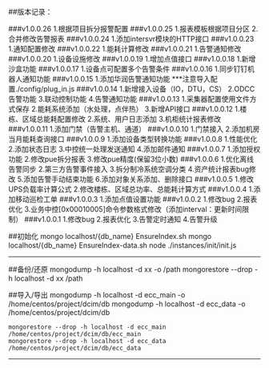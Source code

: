 ##版本记录：

###v1.0.0.26
    1.根据项目拆分报警配置
###v1.0.0.25
    1.报表模板根据项目分区
    2.合并修改告警报表
###v1.0.0.24
    1.添加intersvr模块的HTTP接口
###v1.0.0.23
    1.通知配置修改
###v1.0.0.22
    1.能耗计算修改
###v1.0.0.21
    1.告警通知修改
###v1.0.0.20
    1.设备设施修改
###v1.0.0.19
    1.增加点值接口
###v1.0.0.18
    1.新增沙盒功能
###v1.0.0.17
    1.设备点可配置多个告警条件
###v1.0.0.16
    1.同步钉钉机器人通知功能
###v1.0.0.15
    1.添加华润告警通知功能
    ***注意导入配置./config/plug_in.js
###v1.0.0.14
    1.新增接入设备（IO，DTU，CS）
    2.ODCC告警功能
    3.联动控制功能
    4.告警通知功能
###v1.0.0.13
    1.采集器配置使用文件方式保存
    2.能耗系统添加（水处理，点伴热）
    3.新增API接口
###v1.0.0.12
    1.楼栋、区域总能耗配置修改
    2.系统、用户日志添加
    3.机柜统计报表修改
###v1.0.0.11
    1.添加门禁（告警主机、通道）
###v1.0.0.10
    1.门禁接入
    2.添加机房当月能耗查询接口
###v1.0.0.9
    1.添加设备类型转换功能
###v1.0.0.8
    1.性能优化
    2.添加状态日志
    3.中控统一处理发送通知
    4.添加邮件通知
###v1.0.0.7
    1.添加授权功能
    2.修改pue拆分报表
    3.修改pue精度(保留3位小数)
###v1.0.0.6
    1.优化离线告警同步
    2.第三方告警事件接入
    3.拆分制冷系统空调分类
    4.资产统计报表bug修改
    5.添加告警手动结束功能
    6.添加对象关系添加、删除接口
###v1.0.0.5
    1.修改UPS负载率计算公式
    2.修改楼栋、区域总功率、总能耗计算方式
###v1.0.0.4
    1.添加移动巡检工单
###v1.0.0.3
    1.添加点值设置功能
###v1.0.0.2
    1.修改bug
    2.报表优化
    3.业务中控[0x00010005]命令参数格式修改（添加interval：更新时间限制）
###v1.0.0.1
    1.修改bug
    2.报表优化
    3.告警定时通知
    4.告警升级
    
##初始化
    mongo localhost/{db_name} EnsureIndex.sh
    mongo localhost/{db_name} EnsureIndex-data.sh
    node ./instances/init/init.js

-------------------------------------------------------------------------------

##备份/还原
    mongodump -h localhost -d xx -o /path
    mongorestore --drop -h localhost -d xx /path

##导入/导出
    mongodump -h localhost -d ecc_main -o /home/centos/project/dcim/db
    mongodump -h localhost -d ecc_data -o /home/centos/project/dcim/db
    
    mongorestore --drop -h localhost -d ecc_main /home/centos/project/dcim/db/ecc_main
    mongorestore --drop -h localhost -d ecc_data /home/centos/project/dcim/db/ecc_data

-------------------------------------------------------------------------------